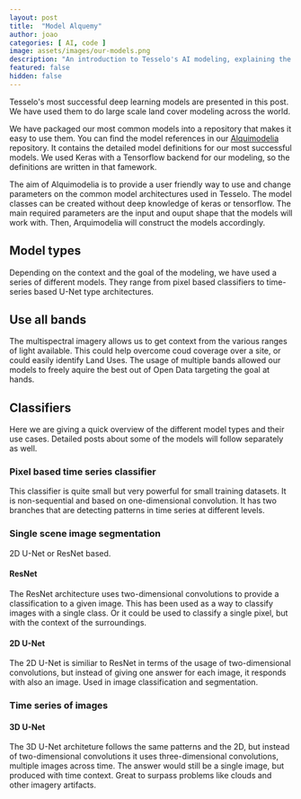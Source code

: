 ```yaml
---
layout: post
title:  "Model Alquemy"
author: joao
categories: [ AI, code ]
image: assets/images/our-models.png
description: "An introduction to Tesselo's AI modeling, explaining the model types we used for our mapping with EO data."
featured: false
hidden: false
---
```

Tesselo's most successful deep learning models are presented in this post. We have
used them to do large scale land cover modeling across the world.

We have packaged our most common models into a repository that makes it easy
to use them. You can find the model references in our
[Alquimodelia](https://github.com/tesselo/alquimodelia) repository. It contains
the detailed model definitions for our most successful models. We used Keras with a
Tensorflow backend for our modeling, so the definitions are written in that famework.

The aim of Alquimodelia is to provide a user friendly way to use and change parameters
on the common model architectures used in Tesselo. The model classes can be created without
deep knowledge of keras or tensorflow. The main required parameters are the input and ouput
shape that the models will work with. Then, Arquimodelia will construct the models accordingly.

## Model types

Depending on the context and the goal of the modeling, we have used a series of
different models. They range from pixel based classifiers to time-series based
U-Net type architectures.

## Use all bands

The multispectral imagery allows us to get context from the various ranges of light available. This could help overcome coud coverage over a site, or could easily identify Land Uses.
The usage of multiple bands allowed our models to freely aquire the best out of Open Data targeting the goal at hands.

## Classifiers

Here we are giving a quick overview of the different model types and their use cases.
Detailed posts about some of the models will follow separately as well.

### Pixel based time series classifier

This classifier is quite small but very powerful for small training datasets. It is
non-sequential and based on one-dimensional convolution. It has two branches that
are detecting patterns in time series at different levels.

### Single scene image segmentation

2D U-Net or ResNet based.

#### ResNet

The ResNet architecture uses two-dimensional convolutions to provide a classification to
a given image. This has been used as a way to classify images with a single class. Or it
could be used to classify a single pixel, but with the context of the surroundings.

#### 2D U-Net

The 2D U-Net is similiar to ResNet in terms of the usage of two-dimensional convolutions, but
instead of giving one answer for each image, it responds with also an image.
Used in image classification and segmentation.

### Time series of images

#### 3D U-Net

The 3D U-Net architeture follows the same patterns and the 2D, but instead of two-dimensional
convolutions it uses three-dimensional convolutions, multiple images across time.
The answer would still be a single image, but produced with time context.
Great to surpass problems like clouds and other imagery artifacts.
